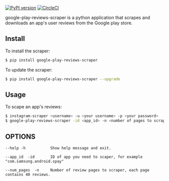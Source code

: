 [![PyPI version](https://badge.fury.io/py/google-play-reviews-scraper.svg)](https://badge.fury.io/py/google-play-reviews-scraper)
[![CircleCI](https://circleci.com/gh/mohamedali92/google-play-reviews-scraper/tree/master.svg?style=svg)](https://circleci.com/gh/mohamedali92/google-play-reviews-scraper/tree/master)

google-play-reviews-scraper is a python application that scrapes and downloads an app's user reviews from the Google play store.



Install
-------
To install the scraper:
```bash
$ pip install google-play-reviews-scraper
```

To update the scraper:
```bash
$ pip install google-play-reviews-scraper --upgrade
```

Usage
-----

To scape an app's reviews:
```bash
$ instagram-scraper <username> -u <your username> -p <your password>
$ google-play-reviews-scraper -id <app_id> -n <number of pages to scrape>
```

OPTIONS
-------
```
--help -h           Show help message and exit.

--app_id  -id       ID of app you need to scaper, for example "com.samsung.android.spay"

--num_pages  -n     Number of review pages to scraper, each page contains 40 reviews.
```
